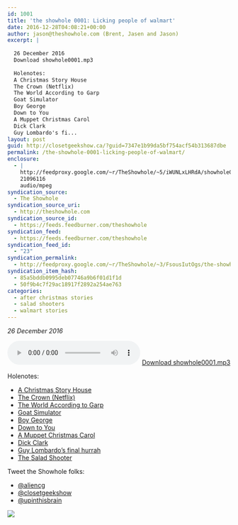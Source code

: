 ```yaml
---
id: 1001
title: 'the showhole 0001: Licking people of walmart'
date: 2016-12-28T04:08:21+00:00
author: jason@theshowhole.com (Brent, Jasen and Jason)
excerpt: |
  
  26 December 2016
  Download showhole0001.mp3
  
  Holenotes:
  A Christmas Story House
  The Crown (Netflix)
  The World According to Garp
  Goat Simulator
  Boy George
  Down to You
  A Muppet Christmas Carol
  Dick Clark
  Guy Lombardo's fi...
layout: post
guid: http://closetgeekshow.ca/?guid=7347e1b99da5bf754acf54b313687dbe
permalink: /the-showhole-0001-licking-people-of-walmart/
enclosure:
  - |
    http://feedproxy.google.com/~r/TheShowhole/~5/iWUNLxLHRdA/showhole0001.mp3
    21096116
    audio/mpeg
syndication_source:
  - The Showhole
syndication_source_uri:
  - http://theshowhole.com
syndication_source_id:
  - https://feeds.feedburner.com/theshowhole
syndication_feed:
  - https://feeds.feedburner.com/theshowhole
syndication_feed_id:
  - "23"
syndication_permalink:
  - http://feedproxy.google.com/~r/TheShowhole/~3/FsousIutOgs/the-showhole-0001-licking-people-of-walmart
syndication_item_hash:
  - 85a5bddb0995deb07746a9b6f01d1f1d
  - 50f9b4c7f29ac18917f2892a254ae763
categories:
  - after christmas stories
  - salad shooters
  - walmart stories
---
```

<div class="posthaven-post-body">
  <p>
    <i>26 December 2016</i>
  </p>
  
  <p>
    <div class="posthaven-file posthaven-file-audio posthaven-file-state-processed" id="posthaven_audio_1818866" >
      <audio controls src="https://phaven-prod.s3.amazonaws.com/files/audio_part/asset/1818866/8I6xPTZ5-siFkNlHiROnoOZYVzg/showhole0001.mp3" type="audio/mpeg"></audio> <a class="posthaven-file-download" download href="https://phaven-prod.s3.amazonaws.com/files/audio_part/asset/1818866/8I6xPTZ5-siFkNlHiROnoOZYVzg/showhole0001.mp3">Download showhole0001.mp3</a>
    </div>
  </p>
  
  <p>
    Holenotes:
  </p>
  
  <ul>
    <li>
      <a href="http://www.achristmasstoryhouse.com/">A Christmas Story House</a>
    </li>
    <li>
      <a href="https://www.netflix.com/title/80025678">The Crown (Netflix)</a>
    </li>
    <li>
      <a href="https://www.youtube.com/watch?v=xVT46mh22iw" title="Link: https://www.youtube.com/watch?v=xVT46mh22iw">The World According to Garp</a>
    </li>
    <li>
      <a href="http://goat-simulator.com/">Goat Simulator</a>
    </li>
    <li>
      <a href="http://www.boygeorgeuk.com/">Boy George</a>
    </li>
    <li>
      <a href="https://www.youtube.com/watch?v=tdnZYsDOxfI" title="Link: https://www.youtube.com/watch?v=tdnZYsDOxfI">Down to You</a>
    </li>
    <li>
      <a href="https://www.youtube.com/watch?v=dhpu2tq9GG4">A Muppet Christmas Carol</a>
    </li>
    <li>
      <a href="https://www.youtube.com/watch?v=0o3iuodXfzg">Dick Clark</a>
    </li>
    <li>
      <a href="https://www.youtube.com/watch?v=pL60HdslvOk">Guy Lombardo&#8217;s final hurrah</a>
    </li>
    <li>
      <a href="https://www.youtube.com/watch?v=lvL-I3Dfeqc" title="Link: https://www.youtube.com/watch?v=lvL-I3Dfeqc">The Salad Shooter</a>
    </li>
  </ul>
  
  <p>
    Tweet the Showhole folks:
  </p>
  
  <ul>
    <li>
      <a href="https://twitter.com/AlienCG">@aliencg</a>
    </li>
    <li>
      <a href="https://twitter.com/closetgeekshow">@closetgeekshow</a>
    </li>
    <li>
      <a href="https://twitter.com/upinthisbrain">@upinthisbrain</a>
    </li>
  </ul>
  
  <div class="posthaven-gallery" id="posthaven_gallery[1126579]">
    <p class="posthaven-file posthaven-file-image posthaven-file-state-processed">
      <img class="posthaven-gallery-image" src="https://phaven-prod.s3.amazonaws.com/files/image_part/asset/1818867/pCTx35sOT99w7MVfzIzFZmIdE1w/medium_ShowHole_cropped_50.jpg" data-posthaven-state='processed'
data-medium-src='https://phaven-prod.s3.amazonaws.com/files/image_part/asset/1818867/pCTx35sOT99w7MVfzIzFZmIdE1w/medium_ShowHole_cropped_50.jpg'
data-medium-width='788'
data-medium-height='533'
data-large-src='https://phaven-prod.s3.amazonaws.com/files/image_part/asset/1818867/pCTx35sOT99w7MVfzIzFZmIdE1w/large_ShowHole_cropped_50.jpg'
data-large-width='788'
data-large-height='533'
data-thumb-src='https://phaven-prod.s3.amazonaws.com/files/image_part/asset/1818867/pCTx35sOT99w7MVfzIzFZmIdE1w/thumb_ShowHole_cropped_50.jpg'
data-thumb-width='200'
data-thumb-height='200'
data-xlarge-src='https://phaven-prod.s3.amazonaws.com/files/image_part/asset/1818867/pCTx35sOT99w7MVfzIzFZmIdE1w/xlarge_ShowHole_cropped_50.jpg'
data-xlarge-width='788'
data-xlarge-height='533'
data-orig-src='https://phaven-prod.s3.amazonaws.com/files/image_part/asset/1818867/pCTx35sOT99w7MVfzIzFZmIdE1w/ShowHole_cropped_50.jpg'
data-orig-width='788'
data-orig-height='533'
data-posthaven-id='1818867' />
    </p></p>
  </div></p> 
  
  <p>
  </p>
</div>